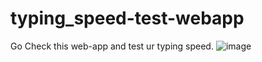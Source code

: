 # typing_speed-test-webapp
Go Check this web-app and test ur typing speed.
![image](https://user-images.githubusercontent.com/112026180/213909212-a385c10e-290f-40c5-a0c4-3f404ee1aa22.png)
